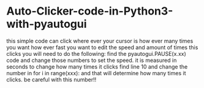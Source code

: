 # Auto-Clicker-code-in-Python3-with-pyautogui
this simple code can click where ever your cursor is how ever many times you want how ever fast you want
to edit the speed and amount of times this clicks you will need to do the following:
find the pyautogui.PAUSE(x.xx) code and change those numbers to set the speed. it is measured in seconds
to change how many times it clicks find line 10 and change the number in for i in range(xxx): and that will determine how many times it clicks. be careful with this number!!
